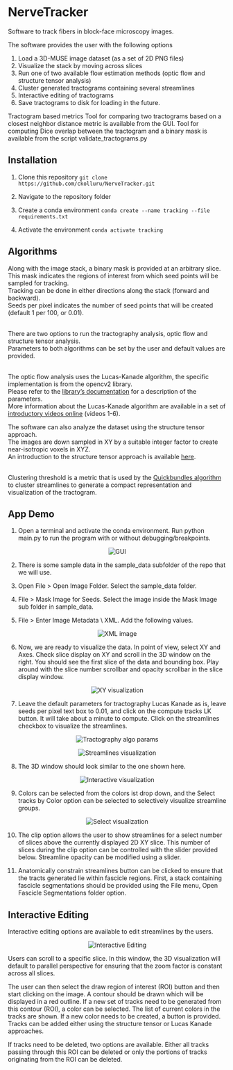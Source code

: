 # NerveTracker
Software to track fibers in block-face microscopy images.

The software provides the user with the following options
1. Load a 3D-MUSE image dataset (as a set of 2D PNG files)
2. Visualize the stack by moving across slices
3. Run one of two available flow estimation methods (optic flow and structure tensor analysis)
4. Cluster generated tractograms containing several streamlines
5. Interactive editing of tractograms
6. Save tractograms to disk for loading in the future.

Tractogram based metrics
Tool for comparing two tractograms based on a closest neighbor distance metric is available from the GUI.
Tool for computing Dice overlap between the tractogram and a binary mask is available from the script validate_tractograms.py

## Installation

1. Clone this repository
```git clone https://github.com/ckolluru/NerveTracker.git```

2. Navigate to the repository folder

3. Create a conda environment
```conda create --name tracking --file requirements.txt```

4. Activate the environment
```conda activate tracking```

## Algorithms
Along with the image stack, a binary mask is provided at an arbitrary slice. 
<br />This mask indicates the regions of interest from which seed points will be sampled for tracking.
<br />Tracking can be done in either directions along the stack (forward and backward).
<br />Seeds per pixel indicates the number of seed points that will be created (default 1 per 100, or 0.01). 

<br />There are two options to run the tractography analysis, optic flow and structure tensor analysis.
<br />Parameters to both algorithms can be set by the user and default values are provided. 

<br />The optic flow analysis uses the Lucas-Kanade algorithm, the specific implementation is from the opencv2 library. 
<br />Please refer to the [library’s documentation](https://docs.opencv.org/3.4/d4/dee/tutorial_optical_flow.html) for a description of the parameters. 
<br />More information about the Lucas-Kanade algorithm are available in a set of [introductory videos online](https://www.youtube.com/watch?v=lnXFcmLB7sM&list=PL2zRqk16wsdoYzrWStffqBAoUY8XdvatV&index=1) (videos 1-6).

The software can also analyze the dataset using the structure tensor approach. 
<br />The images are down sampled in XY by a suitable integer factor to create near-isotropic voxels in XYZ.
<br />An introduction to the structure tensor approach is available [here](http://people.compute.dtu.dk/vand/notes/ST_intro.pdf). 

<br />Clustering threshold is a metric that is used by the [Quickbundles algorithm](https://doi.org/10.3389%2Ffnins.2012.00175) to cluster streamlines to generate a compact representation and visualization of the tractogram. 

## App Demo
1.	Open a terminal and activate the conda environment. Run python main.py to run the program with or without debugging/breakpoints.
<p align="center">
  <img src="imgs/Figure_1.PNG" alt="GUI"/>
</p>

2.	There is some sample data in the sample_data subfolder of the repo that we will use.

3.	Open File > Open Image Folder. Select the sample_data folder.

4.	File > Mask Image for Seeds. Select the image inside the Mask Image sub folder in sample_data.

5.	File > Enter Image Metadata \ XML. Add the following values.
<p align="center">
  <img src="imgs/Figure_7.PNG" alt="XML image"/>
</p>

6.	Now, we are ready to visualize the data. In point of view, select XY and Axes. Check slice display on XY and scroll in the 3D window on the right. You should see the first slice of the data and bounding box. Play around with the slice number scrollbar and opacity scrollbar in the slice display window.

<p align="center">
  <img src="imgs/Figure_2.PNG" alt="XY visualization"/>
</p>

7.	Leave the default parameters for tractography Lucas Kanade as is, leave seeds per pixel text box to 0.01, and click on the compute tracks LK button. It will take about a minute to compute. Click on the streamlines checkbox to visualize the streamlines.

<p align="center">
  <img src="imgs/Figure_3.PNG" alt="Tractography algo params"/>
</p>

<p align="center">
  <img src="imgs/Figure_4.PNG" alt="Streamlines visualization"/>
</p>

8. The 3D window should look similar to the one shown here.
<p align="center">
  <img src="imgs/Figure_6.PNG" alt="Interactive visualization"/>
</p>

9. Colors can be selected from the colors ist drop down, and the Select tracks by Color option can be selected to selectively visualize streamline groups. 
<p align="center">
  <img src="imgs/Figure_5.PNG" alt="Select visualization"/>
</p>

10. The clip option allows the user to show streamlines for a select number of slices above the currently displayed 2D XY slice. This number of slices during the clip option can be controlled with the slider provided below. Streamline opacity can be modified using a slider.

11. Anatomically constrain streamlines button can be clicked to ensure that the tracts generated lie within fascicle regions. First, a stack containing fascicle segmentations should be provided using the File menu, Open Fascicle Segmentations folder option. 

## Interactive Editing
Interactive editing options are available to edit streamlines by the users. 

<p align="center">
  <img src="imgs/Figure_8.PNG" alt="Interactive Editing"/>
</p>

Users can scroll to a specific slice. 
In this window, the 3D visualization will default to parallel perspective for ensuring that the zoom factor is constant across all slices. 

The user can then select the draw region of interest (ROI) button and then start clicking on the image. A contour should be drawn which will be displayed in a red outline. If a new set of tracks need to be generated from this contour (ROI), a color can be selected. The list of current colors in the tracks are shown. If a new color needs to be created, a button is provided. Tracks can be added either using the structure tensor or Lucas Kanade approaches. 

If tracks need to be deleted, two options are available. Either all tracks passing through this ROI can be deleted or only the portions of tracks originating from the ROI can be deleted.
